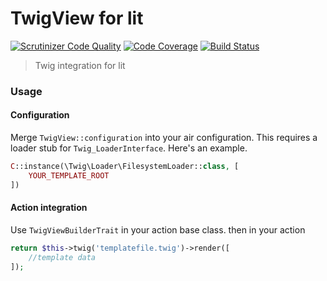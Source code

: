 TwigView for lit
=======

[![Scrutinizer Code Quality](https://scrutinizer-ci.com/g/LitPHP/view-twig/badges/quality-score.png?b=master)](https://scrutinizer-ci.com/g/LitPHP/view-twig/?branch=master)
[![Code Coverage](https://scrutinizer-ci.com/g/LitPHP/view-twig/badges/coverage.png?b=master)](https://scrutinizer-ci.com/g/LitPHP/view-twig/?branch=master)
[![Build Status](https://scrutinizer-ci.com/g/LitPHP/view-twig/badges/build.png?b=master)](https://scrutinizer-ci.com/g/LitPHP/view-twig/build-status/master)

> Twig integration for lit

### Usage

#### Configuration

Merge `TwigView::configuration` into your air configuration. This requires a loader stub for `Twig_LoaderInterface`. 
Here's an example.

```php
C::instance(\Twig\Loader\FilesystemLoader::class, [
    YOUR_TEMPLATE_ROOT
])
```

#### Action integration

Use `TwigViewBuilderTrait` in your action base class. then in your action

```php
return $this->twig('templatefile.twig')->render([
    //template data
]);
```
